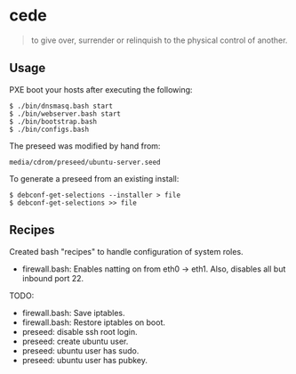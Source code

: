 # cede

> to give over, surrender or relinquish to the physical control of another.

## Usage

PXE boot your hosts after executing the following:

    $ ./bin/dnsmasq.bash start
    $ ./bin/webserver.bash start
    $ ./bin/bootstrap.bash
    $ ./bin/configs.bash

The preseed was modified by hand from:

    media/cdrom/preseed/ubuntu-server.seed

To generate a preseed from an existing install:

    $ debconf-get-selections --installer > file
    $ debconf-get-selections >> file

## Recipes

Created bash "recipes" to handle configuration of system roles.

* firewall.bash: Enables natting on from eth0 -> eth1.  Also, disables all but inbound port 22.

TODO:
  * firewall.bash: Save iptables.
  * firewall.bash: Restore iptables on boot.
  * preseed: disable ssh root login.
  * preseed: create ubuntu user.
  * preseed: ubuntu user has sudo.
  * preseed: ubuntu user has pubkey.
